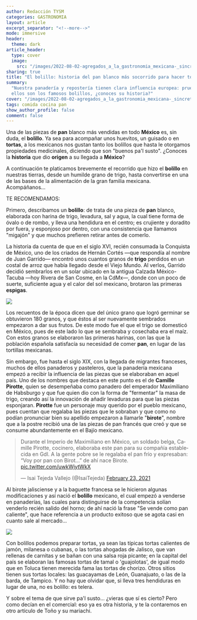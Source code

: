 ```yaml
---
author: Redacción TYSM
categories: GASTRONOMIA
layout: article
excerpt_separator: "<!--more-->"
mode: immersive
header:
  theme: dark
article_header:
  type: cover
  image:
    src: "/images/2022-08-02-agregados_a_la_gastronomia_mexicana-_sincretismo_02-_bolillos.jpeg"
sharing: true
title: "El bolillo: historia del pan blanco más socorrido para hacer tortas"
summary:
  "Nuestra panadería y repostería tienen clara influencia europea: prueba de
  ellos son los famosos bolillos, ¿conoces su historia?"
cover: "/images/2022-08-02-agregados_a_la_gastronomia_mexicana-_sincretismo_02-_bolillos.jpeg"
tags: comida cocina pan
show_author_profile: false
comment: false
---
```


Una de las piezas de **pan** blanco más vendidas en todo **México** es, sin duda, el **bolillo**. Ya sea para acompañar unos huevitos, un guisado o en **tortas**, a los mexicanos nos gustan tanto los bolillos que hasta le otorgamos propiedades medicinales, diciendo que son "buenos pa'l susto". ¿Conoces la **historia** que dio **origen** a su llegada a **México**?

A continuación te platicamos brevemente el recorrido que hizo el **bolillo** en nuestras tierras, desde un humilde grano de trigo, hasta convertirse en una de las bases de la alimentación de la gran familia mexicana. Acompáñanos…

TE RECOMENDAMOS:

Primero, describamos un **bolillo**: de trata de una pieza de **pan** blanco, elaborada con harina de trigo, levadura, sal y agua, la cual tiene forma de óvalo o de rombo, y lleva una hendidura en el centro; es crujiente y doradito por fuera, y esponjoso por dentro, con una consistencia que llamamos "migajón" y que muchos prefieren retirar antes de comerlo.

La historia da cuenta de que en el siglo XVI, recién consumada la Conquista de México, uno de los criados de Hernán Cortés —que respondía al nombre de Juan Garrido— encontró unos cuantos granos de **trigo** perdidos en un costal de arroz que había llegado desde el Viejo Mundo. Al verlos, Garrido decidió sembrarlos en un solar ubicado en la antigua Calzada México-Tacuba —hoy Rivera de San Cosme, en la CdMx—, donde con un poco de suerte, suficiente agua y el calor del sol mexicano, brotaron las primeras **espigas**.

![](https://upload.wikimedia.org/wikipedia/commons/thumb/0/0c/%D8%AE%D9%88%D8%B4%D9%87_%DA%AF%D9%86%D8%AF%D9%85_Wheat_ear_-_panoramio.jpg/1024px-%D8%AE%D9%88%D8%B4%D9%87_%DA%AF%D9%86%D8%AF%D9%85_Wheat_ear_-_panoramio.jpg)

Los recuentos de la época dicen que del único grano que logró germinar se obtuvieron 180 granos, y que éstos al ser nuevamente sembrados empezaron a dar sus frutos. De este modo fue el que el trigo se domesticó en México, pues de este lado lo que se sembraba y cosechaba era el maíz. Con estos granos se elaboraron las primeras harinas, con las que la población española satisfacía su necesidad de comer **pan**, en lugar de las tortillas mexicanas.

Sin embargo, fue hasta el siglo XIX, con la llegada de migrantes franceses, muchos de ellos panaderos y pasteleros, que la panadería mexicana empezó a recibir la influencia de las piezas que se elaboraban en aquel país. Uno de los nombres que destaca en este punto es el de **Camille Pirotte**, quien se desempeñaba como panadero del emperador Maximiliano de Habsburgo y que fue quien dio con la forma de "fermentar" la masa de trigo, creando así la innovación de añadir levaduras para que las piezas esponjaran. **Pirotte** fue un personaje muy querido por el pueblo mexicano, pues cuentan que regalaba las piezas que le sobraban y que como no podían pronunciar bien su apellido empezaron a llamarle "**birote**", nombre que a la postre recibió una de las piezas de pan francés que creó y que se consume abundantemente en el Bajío mexicano.

<blockquote class="twitter-tweet"><p lang="es" dir="ltr">Durante el Imperio de Maximiliano en México, un soldado belga, Camille Pirotte, cocinero, elaboraba este pan para su compañía establecida en Gdl. A la gente pobre se le regalaba el pan frío y expresaban: “Voy por pan con Birot...” de ahí nace Birote. <a href="https://t.co/uwkWjytWkX">pic.twitter.com/uwkWjytWkX</a></p>— Isai Tejeda Vallejo (@IsaiTejeda) <a href="https://twitter.com/IsaiTejeda/status/1364049935990218753?ref_src=twsrc%5Etfw">February 23, 2021</a></blockquote> <script async src="https://platform.twitter.com/widgets.js" charset="utf-8"></script>

Al birote jalisciense y a la baguette francesa se le hicieron algunas modificaciones y así nació el **bolillo** mexicano, el cual empezó a venderse en panaderías, las cuales para distinguirse de la competencia solían venderlo recién salido del horno; de ahí nació la frase "Se vende como pan caliente", que hace referencia a un producto exitoso que se agota casi en cuanto sale al mercado…

![](https://upload.wikimedia.org/wikipedia/commons/thumb/b/b1/Bread_mexican_pan_mexicano_bolillo_%282%29.jpg/768px-Bread_mexican_pan_mexicano_bolillo_%282%29.jpg)

Con bolillos podemos preparar tortas, ya sean las típicas tortas calientes de jamón, milanesa o cubanas, o las tortas ahogadas de Jalisco, que van rellenas de carnitas y se bañan con una salsa roja picante; en la capital del país se elaboran las famosas tortas de tamal o 'guajolotas', de igual modo que en Toluca tienen merecida fama las tortas de chorizo. Otros sitios tienen sus tortas locales: las guacayamas de León, Guanajuato, o las de la barda, de Tampico. Y no hay que olvidar que, si lleva tres hendiduras en lugar de una, no es bolillo: es telera.

Y sobre el tema de que sirve pa'l susto… ¿vieras que sí es cierto? Pero como decían en el comercial: eso ya es otra historia, y te la contaremos en otro artículo de Toño y su mariachi.

